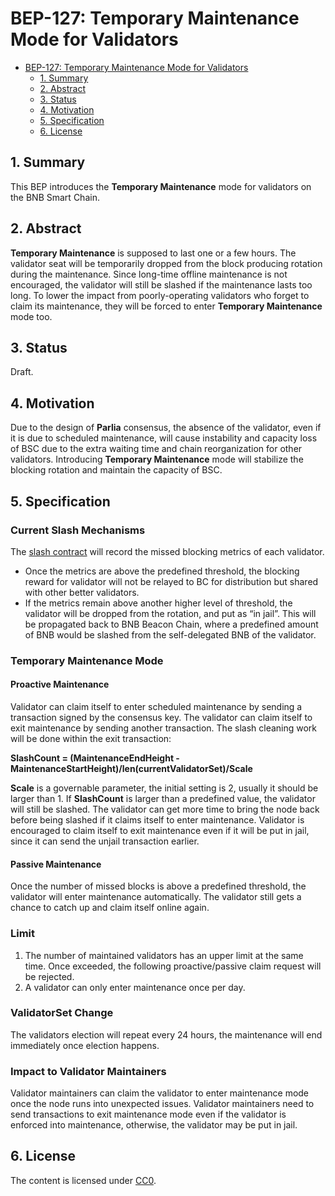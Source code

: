 # BEP-127: Temporary Maintenance Mode for Validators

- [BEP-127: Temporary Maintenance Mode for Validators](#bep-99-temporary-maintenance-mode-for-validators)
    - [1. Summary](#1-summary)
    - [2. Abstract](#2-abstract)
    - [3. Status](#3-status)
    - [4. Motivation](#4-motivation)
    - [5. Specification](#5-specification)
    - [6. License](#6-license)

## 1. Summary
This BEP introduces the **Temporary Maintenance** mode for validators on the BNB Smart Chain.

## 2. Abstract
**Temporary Maintenance** is supposed to last one or a few hours.  The validator seat will be temporarily dropped from the block producing rotation during the maintenance. Since long-time offline maintenance is not encouraged, the validator will still be slashed if the maintenance lasts too long. To lower the impact from poorly-operating validators who forget to claim its maintenance, they will be forced to enter **Temporary Maintenance** mode too.

## 3. Status
Draft.

## 4. Motivation
Due to the design of **Parlia** consensus, the absence of the validator, even if it is due to scheduled maintenance, will cause instability and capacity loss of BSC due to the extra waiting time and chain reorganization for other validators. Introducing **Temporary Maintenance** mode will stabilize the blocking rotation and maintain the capacity of BSC.

## 5. Specification

### Current Slash Mechanisms
The [slash contract](https://bscscan.com/address/0x0000000000000000000000000000000000001001) will record the missed blocking metrics of each validator. 
- Once the metrics are above the predefined threshold, the blocking reward for validator will not be relayed to BC for distribution but shared with other better validators.
- If the metrics remain above another higher level of threshold, the validator will be dropped from the rotation, and put as “in jail”. This will be propagated back to BNB Beacon Chain, where a predefined amount of BNB would be slashed from the self-delegated BNB of the validator. 

### Temporary Maintenance Mode

#### Proactive Maintenance
Validator can claim itself to enter scheduled maintenance by sending a transaction signed by the consensus key. The validator can claim itself to exit maintenance by sending another transaction. The slash cleaning work will be done within the exit transaction:

**SlashCount =  (MaintenanceEndHeight - MaintenanceStartHeight)/len(currentValidatorSet)/Scale**

**Scale** is a governable parameter, the initial setting is 2, usually it should be larger than 1.  If **SlashCount** is larger than a predefined value, the validator will still be slashed. The validator can get more time to bring the node back before being slashed if it claims itself to enter maintenance. Validator is encouraged to claim  itself to exit maintenance even if it will be put in jail, since it can send the unjail transaction earlier.

#### Passive Maintenance
Once the number of missed blocks is above a predefined threshold, the validator will enter maintenance automatically. The validator still gets a chance to catch up and claim itself online again. 

### Limit
1. The number of maintained validators has an upper limit at the same time. Once exceeded, the following proactive/passive claim request will be rejected.
2. A validator can only enter maintenance once per day.

### ValidatorSet Change
The validators election will repeat every 24 hours, the maintenance will end immediately once election happens.

### Impact to Validator Maintainers
Validator maintainers can claim the validator to enter maintenance mode once the node runs into unexpected issues. Validator maintainers need to send transactions to exit maintenance mode even if the validator is enforced into maintenance, otherwise, the validator may be put in jail.

## 6. License

The content is licensed under [CC0](https://creativecommons.org/publicdomain/zero/1.0/).



